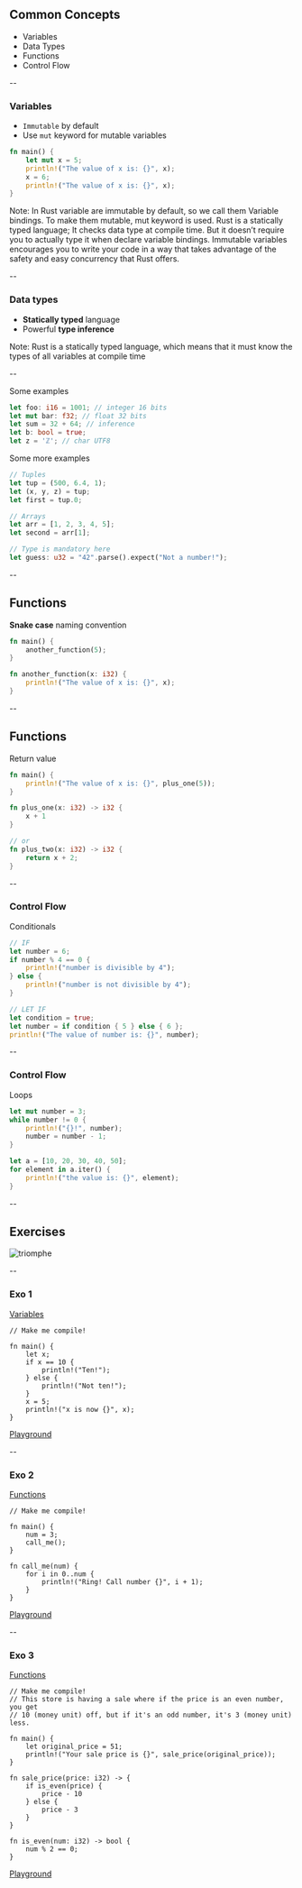 
## Common Concepts

* Variables
* Data Types
* Functions
* Control Flow

--

### Variables

* ```Immutable``` by default
* Use ```mut``` keyword for mutable variables

```rust
fn main() {
    let mut x = 5;
    println!("The value of x is: {}", x);
    x = 6;
    println!("The value of x is: {}", x);
}
``` 
<!-- .element: class="fragment" data-fragment-index="2" --> 

Note:
    In Rust variable are immutable by default, so we call them Variable bindings. To make them mutable, mut keyword is used.
    Rust is a statically typed language; It checks data type at compile time. But it doesn’t require you to actually type it when declare variable bindings.
    Immutable variables encourages you to write your code in a way that takes advantage of the safety and easy concurrency that Rust offers.

--

### Data types

* **Statically typed** language <!-- .element: class="beige" -->
* Powerful **type inference** <!-- .element: class="beige" -->

Note:
    Rust is a statically typed language, which means that it must know the types of all variables at compile time

--

Some examples 

```rust
let foo: i16 = 1001; // integer 16 bits
let mut bar: f32; // float 32 bits
let sum = 32 + 64; // inference
let b: bool = true;
let z = 'ℤ'; // char UTF8
```

Some more examples
<!-- .element: class="fragment" data-fragment-index="2" --> 

```rust
// Tuples
let tup = (500, 6.4, 1);
let (x, y, z) = tup;
let first = tup.0;

// Arrays
let arr = [1, 2, 3, 4, 5];
let second = arr[1];

// Type is mandatory here
let guess: u32 = "42".parse().expect("Not a number!");
```
<!-- .element: class="fragment" data-fragment-index="2" -->

--

## Functions

**Snake case** naming convention <!-- .element: class="beige" -->

```rust
fn main() {
    another_function(5);
}

fn another_function(x: i32) {
    println!("The value of x is: {}", x);
}
```

--

## Functions 
Return value <!-- .element: class="beige" -->

```rust
fn main() {
    println!("The value of x is: {}", plus_one(5));
}

fn plus_one(x: i32) -> i32 {
    x + 1
}

// or
fn plus_two(x: i32) -> i32 {
    return x + 2;
}
```

--

### Control Flow
Conditionals <!-- .element: class="beige" -->

```rust
// IF
let number = 6;
if number % 4 == 0 {
    println!("number is divisible by 4");
} else {
    println!("number is not divisible by 4");
}
```

```rust
// LET IF
let condition = true;
let number = if condition { 5 } else { 6 };
println!("The value of number is: {}", number);
```

--

### Control Flow
Loops <!-- .element: class="beige" -->

```rust
let mut number = 3;
while number != 0 {
    println!("{}!", number);
    number = number - 1;
}
```

```rust
let a = [10, 20, 30, 40, 50];
for element in a.iter() {
    println!("the value is: {}", element);
}
```

--

## Exercises

![triomphe](../../images/triomphe.png) <!-- .element: class="borderless medium" -->

--

### Exo 1
<a href="https://doc.rust-lang.org/book/second-edition/ch03-01-variables-and-mutability.html" target="_blank">Variables</a>

    // Make me compile!

    fn main() {
        let x;
        if x == 10 {
            println!("Ten!");
        } else {
            println!("Not ten!");
        }
        x = 5;
        println!("x is now {}", x);
    }
    
    
<a href="https://play.rust-lang.org/?gist=088ab0244adcd11389016c52066cf63a&version=stable" target="_blank">Playground</a> <!-- .element: class="playground small" -->


--

### Exo 2
<a href="https://doc.rust-lang.org/book/second-edition/ch03-01-variables-and-mutability.html" target="_blank">Functions</a>

    // Make me compile!
    
    fn main() {
        num = 3;
        call_me();
    }
    
    fn call_me(num) {
        for i in 0..num {
            println!("Ring! Call number {}", i + 1);
        }
    }

<a href="https://play.rust-lang.org/?gist=d2fa03b272a7aef268c6dd4c30013622&version=stable" target="_blank">Playground</a> <!-- .element: class="playground small" -->

--

### Exo 3
<a href="https://doc.rust-lang.org/book/second-edition/ch03-01-variables-and-mutability.html" target="_blank">Functions</a>

    // Make me compile!    
    // This store is having a sale where if the price is an even number, you get
    // 10 (money unit) off, but if it's an odd number, it's 3 (money unit) less.

    fn main() {
        let original_price = 51;
        println!("Your sale price is {}", sale_price(original_price));
    }
    
    fn sale_price(price: i32) -> {
        if is_even(price) {
            price - 10
        } else {
            price - 3
        }
    }
    
    fn is_even(num: i32) -> bool {
        num % 2 == 0;
    }


<a href="https://play.rust-lang.org/?gist=9de544d47e2d2ce0ea04df2c328fa2c8&version=stable" target="_blank">Playground</a> <!-- .element: class="playground" -->

